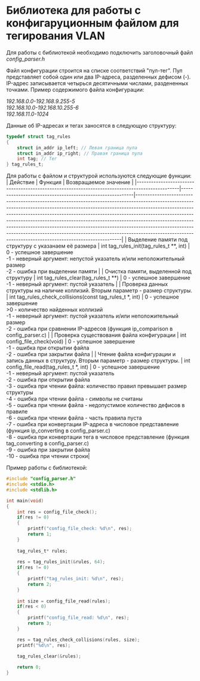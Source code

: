 # Библиотека для работы с конфигаруционным файлом для тегирования VLAN
Для работы с библиотекой необходимо подключить заголовочный файл *config_parser.h*<br/>

Файл конфигурации строится на списке соответствий "пул-тег". Пул представляет собой один или два IP-адреса, разделенных дефисом (-). IP-адрес записывается четырься десятичными числами, раздененных точками. Пример содержимого файла конфигурации:<br/>

*192.168.0.0-192.168.9.255-5<br/>
192.168.10.0-192.168.10.255-6<br/>
192.168.11.0-1024*<br/>

Данные об IP-адресах и тегах заносятся в следующую структуру:
```c
typedef struct tag_rules
{
    struct in_addr ip_left; // Левая граница пула
    struct in_addr ip_right; // Правая граница пула
    int tag; // Тег
} tag_rules_t;
```
Для работы с файлом и структурой используются следующие функции:
| Действие                                                                                       | Функция                                                  | Возвращаемое значение                                                                                                                                                                                                                                                                                                                                                                                                                                                                                                                                      |
|------------------------------------------------------------------------------------------------|----------------------------------------------------------|------------------------------------------------------------------------------------------------------------------------------------------------------------------------------------------------------------------------------------------------------------------------------------------------------------------------------------------------------------------------------------------------------------------------------------------------------------------------------------------------------------------------------------------------------------|
| Выделение памяти под структуру с указанаем её размера                                          | int tag_rules_init(tag_rules_t **, int)                  | 0 - успешное завершение<br/>-1 - неверный аргумент: непустой указатель  и/или неположительный размер<br/>-2 - ошибка при выделении памяти                                                                                                                                                                                                                                                                                                                                                                                                                     |
| Очистка памяти, выделенной под структуру                                                       | int tag_rules_clear(tag_rules_t **)                      | 0 - успешное завершение<br/>-1 - неверный аргумент: пустой указатель                                                                                                                                                                                                                                                                                                                                                                                                                                                                                                                                                          |
| Проверка данных структуры на наличие коллизий. Вторым параметр - размер структуры.             | int tag_rules_check_collisions(const tag_rules_t *, int) | 0 - успешное завершение<br/>>0 - количество найденных коллизий<br/>-1 - неверный аргумент: пустой указатель и/или неположительный размер<br/>-2 - ошибка при сравнении IP-адресов (функция ip_comparison в сonfig_parser.c)                                                                                                                                                                                                                                                                                                                                |
| Проверка существования файла конфигурации                                                      | int config_file_check(void)                              | 0 - успешное завершение<br/>-1 - ошибка при открытии файла<br/>-2 - ошибка при закрытии файла                                                                                                                                                                                                                                                                                                                                                                                                                                                              |
| Чтение файла конфигурации и запись данных в структуру. Вторым параметр - размер структуры.     | int config_file_read(tag_rules_t *, int)                 | 0 - успешное завершение<br/>-1 - неверный аргумент: пустой указатель<br/>-2 - ошибка при открытии файла<br/>-3 - ошибка при чтении файла: количество правил превышает размер структуры<br/>-4 - ошибка при чтении файла - символы не считаны<br/>-5 - ошибка при чтении файла - недопустимое количество дефисов в правиле<br/>-6 - ошибка при чтении файла - часть правила пуста<br/>-7 - ошибка при конвертации IP-адреса в числовое представление (функция ip_converting в config_parser.c)<br/>-8 - ошибка при конвертации тега в числовое представление (функция tag_converting в config_parser.c)<br/>-9 - ошибка при закрытии файла<br/>-10 - ошибка при чтении строки|

Пример работы с библиотекой:
```c
#include "config_parser.h"
#include <stdio.h>
#include <stdlib.h>

int main(void)
{
    int res = config_file_check();
    if(res != 0)
    {
        printf("config_file_check: %d\n", res);
        return 1;
    }
 
    tag_rules_t* rules;
 
    res = tag_rules_init(&rules, 64);
    if(res != 0)
    {
        printf("tag_rules_init: %d\n", res);
        return 2;
    }
 
    int size = config_file_read(rules);
    if(res < 0)
    {
        printf("config_file_read: %d\n", res);
        return 3;
    }

    res = tag_rules_check_collisions(rules, size);
    printf("%d\n", res);

    tag_rules_clear(&rules);
 
    return 0;
}
```

